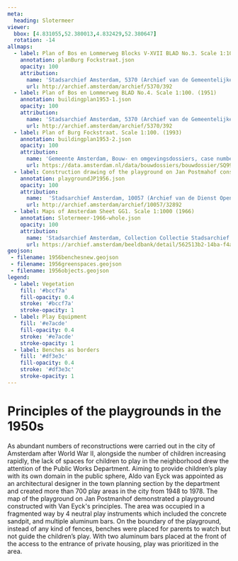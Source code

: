 ```yaml
---
meta:
  heading: Slotermeer
viewer:
  bbox: [4.831055,52.380013,4.832429,52.380647]
  rotation: -14
allmaps:
  - label: Plan of Bos en Lommerweg Blocks V-XVII BLAD No.3. Scale 1:100. (1951)
    annotation: planBurg Fockstraat.json
    opacity: 100
    attribution:
      name: 'Stadsarchief Amsterdam, 5370 (Archief van de Gemeentelijke Dienst Grondbedrijf), folder 392'
      url: http://archief.amsterdam/archief/5370/392
  - label: Plan of Bos en Lommerweg BLAD No.4. Scale 1:100. (1951)
    annotation: buildingplan1953-1.json
    opacity: 100
    attribution:
      name: 'Stadsarchief Amsterdam, 5370 (Archief van de Gemeentelijke Dienst Grondbedrijf), folder 392'
      url: http://archief.amsterdam/archief/5370/392
  - label: Plan of Burg Fockstraat. Scale 1:100. (1993)
    annotation: buildingplan1953-2.json
    opacity: 100
    attribution:
      name: 'Gemeente Amsterdam, Bouw- en omgevingsdossiers, case number 9948'
      url: https://data.amsterdam.nl/data/bouwdossiers/bouwdossier/SQ9948/
  - label: Construction drawing of the playground on Jan Postmahof construction. Scale 1:100. (1956)
    annotation: playgroundJP1956.json
    opacity: 100
    attribution:
      name:  'Stadsarchief Amsterdam, 10057 (Archief van de Dienst Openbare Werken; Centraal Tekeningen Archief), folder 32892'
      url: http://archief.amsterdam/archief/10057/32892
  - label: Maps of Amsterdam Sheet GG1. Scale 1:1000 (1966) 
    annotation: Slotermeer-1966-whole.json
    opacity: 100
    attribution:
      name: 'Stadsarchief Amsterdam, Collection Collectie Stadsarchief Amsterdam; Kaart van Amsterdam, Image file DUIZ01796000001'
      url: https://archief.amsterdam/beeldbank/detail/562513b2-14ba-f4aa-e918-cd9dea03e71c
geojson:
 - filename: 1956benchesnew.geojson
 - filename: 1956greenspaces.geojson
 - filename: 1956objects.geojson
legend:
  - label: Vegetation
    fill: '#bccf7a'
    fill-opacity: 0.4
    stroke: '#bccf7a'
    stroke-opacity: 1
  - label: Play Equipment
    fill: '#e7acde'
    fill-opacity: 0.4
    stroke: '#e7acde'
    stroke-opacity: 1
  - label: Benches as borders
    fill: '#df3e3c'
    fill-opacity: 0.4
    stroke: '#df3e3c'
    stroke-opacity: 1
---
```

# Principles of the playgrounds in the 1950s 
As abundant numbers of reconstructions were carried out in the city of Amsterdam after World War II, alongside the number of children increasing rapidly, the lack of spaces for children to play in the neighborhood drew the attention of the Public Works Department. Aiming to provide children’s play with its own domain in the public sphere, Aldo van Eyck was appointed as an architectural designer in the town planning section by the department and created more than 700 play areas in the city from 1948 to 1978. The map of the playground on Jan Postmanhof demonstrated a playground constructed with Van Eyck's principles. The area was occupied in a fragmented way by 4 neutral play instruments which included the concrete sandpit, and multiple aluminum bars. On the boundary of the playground, instead of any kind of fences, benches were placed for parents to watch but not guide the children’s play. With two aluminum bars placed at the front of the access to the entrance of private housing, play was prioritized in the area.